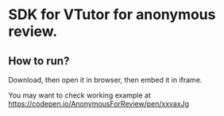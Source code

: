 # SDK for VTutor for anonymous review.

## How to run?

Download, then open it in browser, then embed it in iframe.

You may want to check working example at https://codepen.io/AnonymousForReview/pen/xxvaxJg
